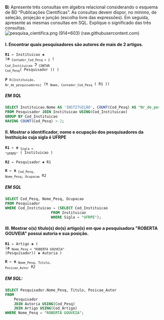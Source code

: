 **B**) Apresente três consultas em álgebra relacional considerando o esquema de BD “Publicações Científicas”. As consultas devem dispor, no mínimo, de seleção, projeção e junção (escolha livre das expressões). Em seguida, apresente as mesmas consultas em SQL. Explique o significado das três consultas.
![pesquisa_cientifica.png (914×603) (raw.githubusercontent.com)](https://raw.githubusercontent.com/jsvitor/iaad-bsi-ufrpe/main/semana%2007-08/pesquisa_cientifica.png)

#### I. Encontrar quais pesquisadores são autores de mais de 2 artigos.
<code>**R1** ← Instituicao **✱** (**σ** <sub>Contador_Cod_Pesq > 2</sub>  ( <sub>Cod_Instituicao</sub> **ℑ** <sub>CONTAR Cod_Pesq</sub>( Pesquisador )) )</code>

<code>**ρ** <sub>R(Instituição, Nr_de_pesquisadores)</sub> (π <sub>Nome, Contador_Cod_Pesq</sub> ( R1 )) </code>

##### EM SQL
```sql
SELECT Instituicao.Nome AS 'INSTITUIÇÃO', COUNT(Cod_Pesq) AS "Nr_de_pesquisadores"
FROM Pesquisador JOIN Instituicao USING(Cod_Instituicao)
GROUP BY Cod_Instituicao
HAVING COUNT(Cod_Pesq) > 2;
```



#### II. Mostrar o identificador, nome e ocupação dos pesquisadores da Instituição cuja sigla é UFRPE

<code>**R1** ← **σ** <sub>Sigla = "UFRPE"</sub> ( Instituicao )</code>

<code>**R2** ←  Pesquisador **✱** R1 </code>

<code>**R** ←  **π** <sub>Cod_Pesq, Nome_Pesq, Ocupacao</sub> R2</code>

##### EM SQL

```sql
SELECT Cod_Pesq, Nome_Pesq, Ocupacao
FROM Pesquisador
WHERE Cod_Instituicao = (SELECT Cod_Instituicao
            		 FROM Instituicao
            		 WHERE Sigla = "UFRPE");
```

#### III. Mostrar o(s) título(s) do(s) artigo(s) em que a pesquisadora "ROBERTA GOUVEIA" possui autoria e sua posição.

<code>**R1** ← Artigo **✱** ( (**σ** <sub>Nome_Pesq = "ROBERTA GOUVEIA"</sub> (Pesquisador)) **✱** Autoria )</code>

<code>**R** ← **π** <sub>Nome_Pesq, Titulo, Posicao_Autor</sub> R2</code>


##### EM SQL:
```sql
SELECT Pesquisador.Nome_Pesq, Titulo, Posicao_Autor
FROM 
	Pesquisador
	JOIN Autoria USING(Cod_Pesq)
	JOIN Artigo USING(Cod_Artigo)
WHERE Nome_Pesq = "ROBERTA GOUVEIA";
```

